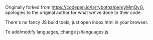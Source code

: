 Originally forked from https://codepen.io/larrybotha/pen/yMmQyG, apologies to the original author for what we've done to their code.

There's no fancy JS build tools, just open index.html in your browser.

To add/modify languages, change js/languages.js.
